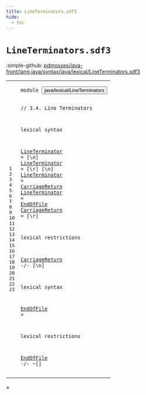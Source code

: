 ```yaml
---
title: LineTerminators.sdf3
hide:
  - toc
---
```


# `LineTerminators.sdf3`

:simple-github: [pdmosses/java-front/lang.java/syntax/java/lexical/LineTerminators.sdf3]

[pdmosses/java-front/lang.java/syntax/java/lexical/LineTerminators.sdf3]: https://github.com/pdmosses/java-front/blob/master/lang.java/syntax/java/lexical/LineTerminators.sdf3 "The source file on GitHub"

<div class="sdf3"><table class="highlighttable"><tbody><tr><td class="linenos"><div class="linenodiv"><pre><span></span>1
2
3
4
5
6
7
8
9
10
11
12
13
14
15
16
17
18
19
20
21
22
23
</pre></div></td>
<td class="code"><pre><code><span class="keyword">module</span> <button class="modal-open" id="java/lexical/LineTerminators_1_8" title="Multi-file references" data-urls="../Comments.sdf3/#java/lexical/LineTerminators_7_3 line 7; ../Main.sdf3/#java/lexical/LineTerminators_9_3 line 9; ../../Test.sdf3/#java/lexical/LineTerminators_10_3 line 10">java/lexical/LineTerminators</button>

<span class="layout">// 3.4. Line Terminators</span>

<span class="keyword">lexical syntax</span>

  <a href="../Comments.sdf3/#LineTerminator_16_34" id="LineTerminator_7_3" title="Referenced at ../Comments.sdf3 line 16">LineTerminator</a> = [\n]
  <a href="../Comments.sdf3/#LineTerminator_16_34" id="LineTerminator_8_3" title="Referenced at ../Comments.sdf3 line 16">LineTerminator</a> = [\r] [\n]
  <a href="../Comments.sdf3/#LineTerminator_16_34" id="LineTerminator_9_3" title="Referenced at ../Comments.sdf3 line 16">LineTerminator</a> = <a href="#CarriageReturn_11_3" id="CarriageReturn_9_20" title="Defined at line 11">CarriageReturn</a>
  <a href="../Comments.sdf3/#LineTerminator_16_34" id="LineTerminator_10_3" title="Referenced at ../Comments.sdf3 line 16">LineTerminator</a> = <a href="#EndOfFile_19_3" id="EndOfFile_10_20" title="Defined at line 19">EndOfFile</a>
  <a href="#CarriageReturn_9_20" id="CarriageReturn_11_3" title="Referenced at line 9, 15">CarriageReturn</a> = [\r]

<span class="keyword">lexical restrictions</span>

  <a href="#CarriageReturn_11_3" id="CarriageReturn_15_3" title="Defined at line 11">CarriageReturn</a> -/- [\n]

<span class="keyword">lexical syntax</span>

  <a href="#EndOfFile_10_20" id="EndOfFile_19_3" title="Referenced at line 10, 23">EndOfFile</a> =

<span class="keyword">lexical restrictions</span>

  <a href="#EndOfFile_19_3" id="EndOfFile_23_3" title="Defined at line 19">EndOfFile</a> -/- ~[]
</code></pre></td></tr></tbody></table></div>

<div id="modal">
  <div id="modal-content">
    <span id="modal-close">&times;</span>
    <h2 id="modal-h2"></h2>
    <p  id="modal-p"></p>
    <ul id="modal-ul"></ul>
  </div>
</div>

